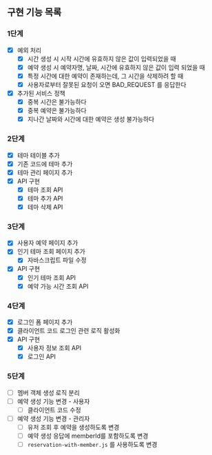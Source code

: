 ## 구현 기능 목록

### 1단계

- [x] 예외 처리
    - [x] 시간 생성 시 시작 시간에 유효하지 않은 값이 입력되었을 때
    - [x] 예약 생성 시 예약자명, 날짜, 시간에 유효하지 않은 값이 입력 되었을 때
    - [x] 특정 시간에 대한 예약이 존재하는데, 그 시간을 삭제하려 할 때
    - [x] 사용자로부터 잘못된 요청이 오면 BAD_REQUEST 를 응답한다
- [x] 추가된 서비스 정책
    - [x] 중복 시간은 불가능하다
    - [x] 중복 예약은 불가능하다
    - [x] 지나간 날짜와 시간에 대한 예약은 생성 불가능하다

### 2단계

- [x] 테마 테이블 추가
- [x] 기존 코드에 테마 추가
- [x] 테마 관리 페이지 추가
- [x] API 구현
    - [x] 테마 조회 API
    - [x] 테마 추가 API
    - [x] 테마 삭제 API

### 3단계

- [x] 사용자 예약 페이지 추가
- [x] 인기 테마 조회 페이지 추가
    - [x] 자바스크립트 파일 수정
- [x] API 구현
    - [x] 인기 테마 조회 API
    - [x] 예약 가능 시간 조회 API

### 4단계

- [x] 로그인 폼 페이지 추가
- [x] 클라이언트 코드 로그인 관련 로직 활성화
- [x] API 구현
    - [x] 사용자 정보 조회 API
    - [x] 로그인 API

### 5단계

- [ ] 멤버 객체 생성 로직 분리
- [ ] 예약 생성 기능 변경 - 사용자
  - [ ] 클라이언트 코드 수정
- [ ] 예약 생성 기능 변경 - 관리자
    - [ ] 유저 조회 후 예약을 생성하도록 변경
    - [ ] 예약 생성 응답에 memberId를 포함하도록 변경
    - [ ] `reservation-with-member.js` 를 사용하도록 변경
